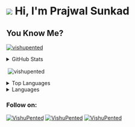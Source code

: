<h1 align="left"><img src="https://media.giphy.com/media/hvRJCLFzcasrR4ia7z/giphy.gif" width="25px"> Hi, I'm Prajwal Sunkad</h1>

## You Know Me?

<p align="left"> <a href="https://github.com/Prajwalks04"><img src="https://komarev.com/ghpvc/?username=Prajwalks04&label=Profile%20views&color=0e75b6&style=flat" alt="vishupented" /></a> </p>

<details>
  <summary>GitHub Stats</summary>
  <br/>
<p align="left"> <a href="https://github.com/VishuPented/VishuPented"><img src="https://github-profile-trophy.vercel.app/?username=Prajwalks04" alt="Prajwalks" /></a> </p>

</details>

<p>&nbsp;<img align="center" src="https://github-readme-stats.vercel.app/api?username=vishupented&show_icons=true&locale=en" alt="vishupented" /></p>

<details>
    <summary>Top Languages</summary>
    <br/>

[![Top Langs](https://github-readme-stats.vercel.app/api/top-langs/?username=vishupented)](https://github.com/vishupented)
</details>

<details>
    <summary>Languages</summary>
    <br/>
<p align="left"> <a href="https://www.gnu.org/software/bash/" target="_blank"> <img src="https://www.vectorlogo.zone/logos/gnu_bash/gnu_bash-icon.svg" alt="bash" width="40" height="40"/> </a> <a href="https://git-scm.com/" target="_blank"> <img src="https://github.com/Thomas-George-T/Thomas-George-T/raw/master/assets/git.svg" alt="git" width="40" height="40"/> </a> <a href="https://www.w3.org/html/" target="_blank"> <img src="https://raw.githubusercontent.com/devicons/devicon/master/icons/html5/html5-original-wordmark.svg" alt="html5" width="40" height="40"/> </a> <a href="https://www.python.org" target="_blank"> <img src="https://raw.githubusercontent.com/devicons/devicon/master/icons/python/python-original.svg" alt="python" width="40" height="40"/> </a> </p>

</details>

### Follow on:
[![VishuPented](https://img.icons8.com/fluent/48/000000/twitter.png)][twitter]
[![VishuPented](https://img.icons8.com/fluent/48/000000/instagram-new.png)][instagram]
[![VishuPented](https://img.icons8.com/fluent/48/000000/linkedin.png)][Linkedin]



[twitter]: https://twitter.com/vishupented04
[instagram]: https://instagram.com/vishupented.04
[linkedin]: https://www.linkedin.com/in/vishwanath-pented-044b6b252/
